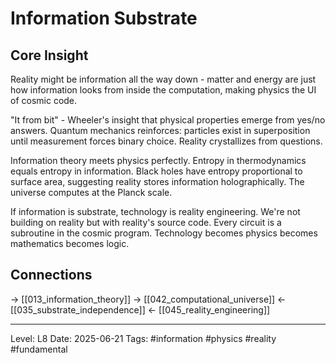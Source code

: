 # Information Substrate

## Core Insight
Reality might be information all the way down - matter and energy are just how information looks from inside the computation, making physics the UI of cosmic code.

"It from bit" - Wheeler's insight that physical properties emerge from yes/no answers. Quantum mechanics reinforces: particles exist in superposition until measurement forces binary choice. Reality crystallizes from questions.

Information theory meets physics perfectly. Entropy in thermodynamics equals entropy in information. Black holes have entropy proportional to surface area, suggesting reality stores information holographically. The universe computes at the Planck scale.

If information is substrate, technology is reality engineering. We're not building on reality but with reality's source code. Every circuit is a subroutine in the cosmic program. Technology becomes physics becomes mathematics becomes logic.

## Connections
→ [[013_information_theory]]
→ [[042_computational_universe]]
← [[035_substrate_independence]]
← [[045_reality_engineering]]

---
Level: L8
Date: 2025-06-21
Tags: #information #physics #reality #fundamental